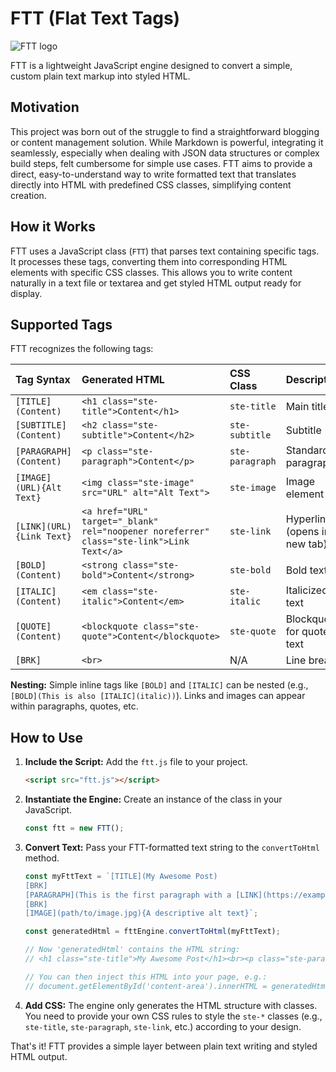 # FTT (Flat Text Tags)
![FTT logo](https://f.feridinha.com/2OsR2.png)

FTT is a lightweight JavaScript engine designed to convert a simple, custom plain text markup into styled HTML.

## Motivation

This project was born out of the struggle to find a straightforward blogging or content management solution. While Markdown is powerful, integrating it seamlessly, especially when dealing with JSON data structures or complex build steps, felt cumbersome for simple use cases. FTT aims to provide a direct, easy-to-understand way to write formatted text that translates directly into HTML with predefined CSS classes, simplifying content creation.

## How it Works

FTT uses a JavaScript class (`FTT`) that parses text containing specific tags. It processes these tags, converting them into corresponding HTML elements with specific CSS classes. This allows you to write content naturally in a text file or textarea and get styled HTML output ready for display.

## Supported Tags

FTT recognizes the following tags:

| Tag Syntax                | Generated HTML                                                               | CSS Class     | Description                               |
| :------------------------ | :--------------------------------------------------------------------------- | :------------ | :---------------------------------------- |
| `[TITLE](Content)`        | `<h1 class="ste-title">Content</h1>`                                         | `ste-title`   | Main title                              |
| `[SUBTITLE](Content)`     | `<h2 class="ste-subtitle">Content</h2>`                                      | `ste-subtitle`| Subtitle                                  |
| `[PARAGRAPH](Content)`    | `<p class="ste-paragraph">Content</p>`                                       | `ste-paragraph`| Standard paragraph                       |
| `[IMAGE](URL){Alt Text}`  | `<img class="ste-image" src="URL" alt="Alt Text">`                            | `ste-image`   | Image element                             |
| `[LINK](URL){Link Text}`  | `<a href="URL" target="_blank" rel="noopener noreferrer" class="ste-link">Link Text</a>` | `ste-link`    | Hyperlink (opens in new tab)              |
| `[BOLD](Content)`         | `<strong class="ste-bold">Content</strong>`                                  | `ste-bold`    | Bold text                                 |
| `[ITALIC](Content)`       | `<em class="ste-italic">Content</em>`                                        | `ste-italic`  | Italicized text                           |
| `[QUOTE](Content)`        | `<blockquote class="ste-quote">Content</blockquote>`                           | `ste-quote`   | Blockquote for quoted text              |
| `[BRK]`                   | `<br>`                                                                       | N/A           | Line break                                |

**Nesting:** Simple inline tags like `[BOLD]` and `[ITALIC]` can be nested (e.g., `[BOLD](This is also [ITALIC](italic))`). Links and images can appear within paragraphs, quotes, etc.

## How to Use

1.  **Include the Script:** Add the `ftt.js` file to your project.
    ```html
    <script src="ftt.js"></script>
    ```

2.  **Instantiate the Engine:** Create an instance of the class in your JavaScript.
    ```javascript
    const ftt = new FTT();
    ```

3.  **Convert Text:** Pass your FTT-formatted text string to the `convertToHtml` method.
    ```javascript
    const myFttText = `[TITLE](My Awesome Post)
    [BRK]
    [PARAGRAPH](This is the first paragraph with a [LINK](https://example.com){link} and some [BOLD](bold text).)
    [BRK]
    [IMAGE](path/to/image.jpg){A descriptive alt text}`;

    const generatedHtml = fttEngine.convertToHtml(myFttText);

    // Now 'generatedHtml' contains the HTML string:
    // <h1 class="ste-title">My Awesome Post</h1><br><p class="ste-paragraph">This is the first paragraph with a <a href="https://example.com" target="_blank" rel="noopener noreferrer" class="ste-link">link</a> and some <strong class="ste-bold">bold text</strong>.</p><br><img class="ste-image" src="path/to/image.jpg" alt="A descriptive alt text">

    // You can then inject this HTML into your page, e.g.:
    // document.getElementById('content-area').innerHTML = generatedHtml;
    ```

4.  **Add CSS:** The engine only generates the HTML structure with classes. You need to provide your own CSS rules to style the `ste-*` classes (e.g., `ste-title`, `ste-paragraph`, `ste-link`, etc.) according to your design.

That's it! FTT provides a simple layer between plain text writing and styled HTML output.

